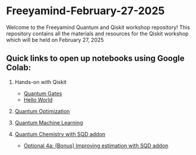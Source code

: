 # Freeyamind-February-27-2025


Welcome to the Freeyamind Quantum and Qiskit workshop repository! This repository contains all the materials and resources for the Qiskit workshop which will be held on February 27, 2025

## Quick links to open up notebooks using Google Colab:

1. Hands-on with Qiskit
    - [Quantum Gates](https://colab.research.google.com/github/mrvee-qC-bee/freeyamind-feb27/blob/main/1-1-Hands-on-with-Quantum-Gates.ipynb)
    - [Hello World](https://colab.research.google.com/github/mrvee-qC-bee/freeyamind-feb27/blob/main/1-2-Hello-World.ipynb)

2. [Quantum Optimization](https://colab.research.google.com/github/mrvee-qC-bee/freeyamind-feb27/blob/main/2-Quantum-Optimization-quantum-approximate-optimization-algorithm.ipynb)
3. [Quantum Machine Learning](https://colab.research.google.com/github/mrvee-qC-bee/freeyamind-feb27/blob/main/3-Quantum-Machine-Learning.ipynb)
4. [Quantum Chemistry with SQD addon](https://colab.research.google.com/github/mrvee-qC-bee/freeyamind-feb27/blob/main/4-Quantum-Chemistry-qiskit-addons-sqd-get-started.ipynb) 
    - [Optional 4a: (Bonus) Improving estimation with SQD addon](https://colab.research.google.com/github/mrvee-qC-bee/freeyamind-feb27/blob/main/4-bonus-Quantum-Chemistry-Energy-estimation-of-a-fermionic-hamiltonian-with-sqd.ipynb)
